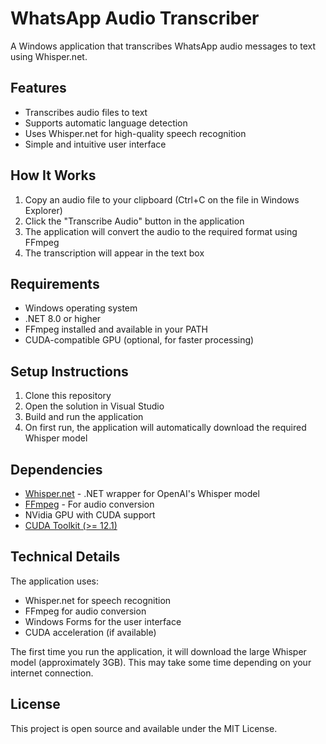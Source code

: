 # WhatsApp Audio Transcriber

A Windows application that transcribes WhatsApp audio messages to text using Whisper.net.

## Features

- Transcribes audio files to text
- Supports automatic language detection
- Uses Whisper.net for high-quality speech recognition
- Simple and intuitive user interface

## How It Works

1. Copy an audio file to your clipboard (Ctrl+C on the file in Windows Explorer)
2. Click the "Transcribe Audio" button in the application
3. The application will convert the audio to the required format using FFmpeg
4. The transcription will appear in the text box

## Requirements

- Windows operating system
- .NET 8.0 or higher
- FFmpeg installed and available in your PATH
- CUDA-compatible GPU (optional, for faster processing)

## Setup Instructions

1. Clone this repository
2. Open the solution in Visual Studio
3. Build and run the application
4. On first run, the application will automatically download the required Whisper model

## Dependencies

- [Whisper.net](https://github.com/sandrohanea/whisper.net) - .NET wrapper for OpenAI's Whisper model
- [FFmpeg](https://ffmpeg.org/) - For audio conversion
- NVidia GPU with CUDA support
- [CUDA Toolkit (>= 12.1)](https://developer.nvidia.com/cuda-downloads)

## Technical Details

The application uses:
- Whisper.net for speech recognition
- FFmpeg for audio conversion
- Windows Forms for the user interface
- CUDA acceleration (if available)

The first time you run the application, it will download the large Whisper model (approximately 3GB). This may take some time depending on your internet connection.

## License

This project is open source and available under the MIT License.
